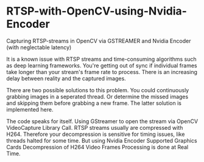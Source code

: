 # RTSP-with-OpenCV-using-Nvidia-Encoder
Capturing RTSP-streams in OpenCV via GSTREAMER and Nvidia Encoder  (with neglectable latency)

It is a known issue with RTSP streams and time-consuming algorithms such as deep learning frameworks. You're getting out of sync if individual frames take longer than your stream's frame rate to process. There is an increasing delay between reality and the captured images.

There are two possible solutions to this problem.
You could continuously grabbing images in a seperated thread.
Or determine the missed images and skipping them before grabbing a new frame. The latter solution is implemented here.

The code speaks for itself.
Using GStreamer to open the stream via OpenCV VideoCapture Library Call.
RTSP streams usually are compressed with H264. Therefore your decompression is sensitive for timing issues, like threads halted for some time.
But using Nvidia Encoder Supported Graphics Cards Decompression of H264 Video Frames Processing is done at Real Time.
